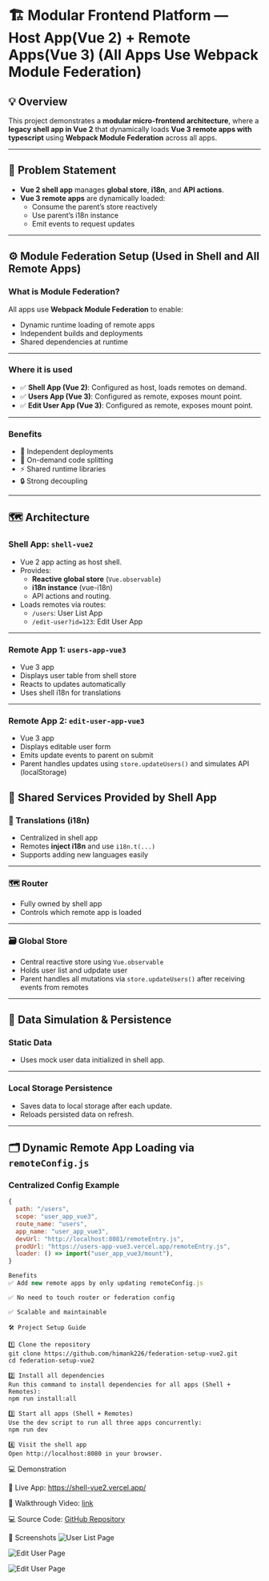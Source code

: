 # 🏗️ Modular Frontend Platform — Host App(Vue 2) + Remote Apps(Vue 3) (All Apps Use Webpack Module Federation)

## 💡 Overview

This project demonstrates a **modular micro-frontend architecture**, where a **legacy shell app in Vue 2** that dynamically loads **Vue 3 remote apps with typescript** using **Webpack Module Federation** across all apps.

---

## 🚩 Problem Statement

- **Vue 2 shell app** manages **global store**, **i18n**, and **API actions**.
- **Vue 3 remote apps** are dynamically loaded:
  - Consume the parent’s store reactively
  - Use parent’s i18n instance
  - Emit events to request updates

---

## ⚙️ Module Federation Setup (Used in Shell and All Remote Apps)

### What is Module Federation?

All apps use **Webpack Module Federation** to enable:

- Dynamic runtime loading of remote apps
- Independent builds and deployments
- Shared dependencies at runtime

---

### Where it is used

- ✅ **Shell App (Vue 2)**: Configured as host, loads remotes on demand.
- ✅ **Users App (Vue 3)**: Configured as remote, exposes mount point.
- ✅ **Edit User App (Vue 3)**: Configured as remote, exposes mount point.

---

### Benefits

- 🎯 Independent deployments
- 🚀 On-demand code splitting
- ⚡ Shared runtime libraries
- 🔒 Strong decoupling

---

## 🗺️ Architecture

### Shell App: `shell-vue2`

- Vue 2 app acting as host shell.
- Provides:
  - **Reactive global store** (`Vue.observable`)
  - **i18n instance** (vue-i18n)
  - API actions and routing.
- Loads remotes via routes:
  - `/users`: User List App
  - `/edit-user?id=123`: Edit User App

---

### Remote App 1: `users-app-vue3`

- Vue 3 app
- Displays user table from shell store
- Reacts to updates automatically
- Uses shell i18n for translations

---

### Remote App 2: `edit-user-app-vue3`

- Vue 3 app
- Displays editable user form
- Emits update events to parent on submit
- Parent handles updates using `store.updateUsers()` and simulates API (localStorage)

## 🧩 Shared Services Provided by Shell App

### 💬 Translations (i18n)

- Centralized in shell app
- Remotes **inject i18n** and use `i18n.t(...)`
- Supports adding new languages easily

---

### 🗺️ Router

- Fully owned by shell app
- Controls which remote app is loaded

---

### 🗃️ Global Store

- Central reactive store using `Vue.observable`
- Holds user list and udpdate user
- Parent handles all mutations via `store.updateUsers()` after receiving events from remotes

---

## 💾 Data Simulation & Persistence

### Static Data

- Uses mock user data initialized in shell app.

---

### Local Storage Persistence

- Saves data to local storage after each update.
- Reloads persisted data on refresh.

---

## 🗂️ Dynamic Remote App Loading via `remoteConfig.js`

### Centralized Config Example

```js
{
  path: "/users",
  scope: "user_app_vue3",
  route_name: "users",
  app_name: "user_app_vue3",
  devUrl: "http://localhost:8081/remoteEntry.js",
  prodUrl: "https://users-app-vue3.vercel.app/remoteEntry.js",
  loader: () => import("user_app_vue3/mount"),
}

Benefits
✅ Add new remote apps by only updating remoteConfig.js

✅ No need to touch router or federation config

✅ Scalable and maintainable
```

```
🛠️ Project Setup Guide

1️⃣ Clone the repository
git clone https://github.com/himank226/federation-setup-vue2.git
cd federation-setup-vue2

2️⃣ Install all dependencies
Run this command to install dependencies for all apps (Shell + Remotes):
npm run install:all

3️⃣ Start all apps (Shell + Remotes)
Use the dev script to run all three apps concurrently:
npm run dev

4️⃣ Visit the shell app
Open http://localhost:8080 in your browser.
```

💻 Demonstration

🔗 Live App: https://shell-vue2.vercel.app/

🎥 Walkthrough Video: [link](https://www.loom.com/share/2a86cc963712446cb97539c8b10ccc0f)

💻 Source Code: [GitHub Repository](https://github.com/himank226/federation-setup-vue2)

📸 Screenshots
![User List Page](./screenshots/screenshot-user-list.png)

![Edit User Page](./screenshots/screenshot-edit.png)

![Edit User Page](./screenshots/screenshot-edit-alert.png)
